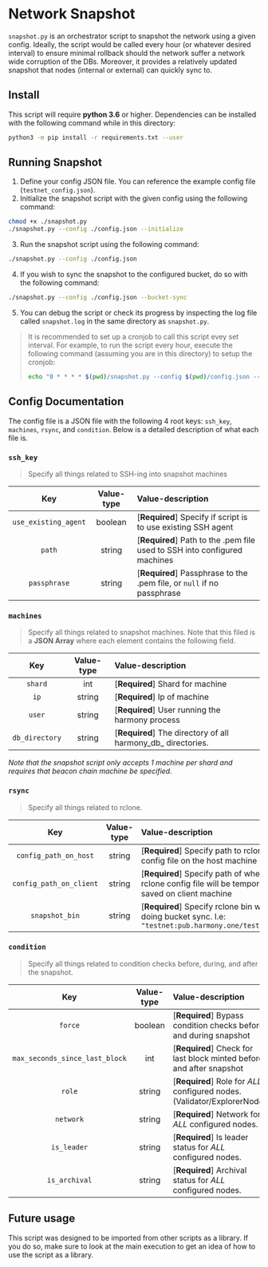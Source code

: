 # Network Snapshot 
`snapshot.py` is an orchestrator script to snapshot the network using a given config. 
Ideally, the script would be called every hour (or whatever desired interval) to ensure minimal 
rollback should the network suffer a network wide corruption of the DBs. Moreover, it provides
a relatively updated snapshot that nodes (internal or external) can quickly sync to. 

## Install
This script will require **python 3.6** or higher. 
Dependencies can be installed with the following command while in this directory:
```bash
python3 -m pip install -r requirements.txt --user
```

## Running Snapshot
1) Define your config JSON file. You can reference the example config file (`testnet_config.json`).
2) Initialize the snapshot script with the given config using the following command:
```bash
chmod +x ./snapshot.py
./snapshot.py --config ./config.json --initialize
```
3) Run the snapshot script using the following command: 
```bash
./snapshot.py --config ./config.json
```
4) If you wish to sync the snapshot to the configured bucket, do so with the following command:
```bash
./snapshot.py --config ./config.json --bucket-sync
```
5) You can debug the script or check its progress by inspecting the log file called `snapshot.log` in the same directory as `snapshot.py`.
> It is recommended to set up a cronjob to call this script evey set interval. For example, to run the script every
> hour, execute the following command (assuming you are in this directory) to setup the cronjob:
> ```bash
> echo "0 * * * * $(pwd)/snapshot.py --config $(pwd)/config.json --bucket-sync" > cronjob && crontab cronjob && crontab -l
> ```

## Config Documentation

The config file is a JSON file with the following 4 root keys: `ssh_key`, `machines`, `rsync`, and `condition`.
Below is a detailed description of what each file is.

### `ssh_key`
> Specify all things related to SSH-ing into snapshot machines

| Key                  | Value-type | Value-description|
| :-------------------:|:----------:| :----------------|
| `use_existing_agent` | boolean    | [**Required**] Specify if script is to use existing SSH agent |
| `path`               | string     | [**Required**] Path to the .pem file used to SSH into configured machines |
| `passphrase`         | string     | [**Required**] Passphrase to the .pem file, or `null` if no passphrase |

### `machines`
> Specify all things related to snapshot machines. Note that this filed is a **JSON Array** where each element
> contains the following field.

| Key              | Value-type | Value-description|
| :---------------:|:----------:| :----------------|
| `shard`          | int        | [**Required**] Shard for machine |
| `ip`             | string     | [**Required**] Ip of machine |
| `user`           | string     | [**Required**] User running the harmony process |
| `db_directory`   | string     | [**Required**] The directory of all harmony_db_<shard> directories. |

*Note that the snapshot script only accepts 1 machine per shard and requires that beacon chain machine be specified.*

### `rsync`
> Specify all things related to rclone. 

| Key                     | Value-type | Value-description|
| :----------------------:|:----------:| :----------------|
| `config_path_on_host`   | string     | [**Required**] Specify path to rclone config file on the host machine |
| `config_path_on_client` | string     | [**Required**] Specify path of where rclone config file will be temporarily saved on client machine |
| `snapshot_bin`          | string     | [**Required**] Specify rclone bin when doing bucket sync. I.e: `"testnet:pub.harmony.one/testnet"` |

### `condition`
> Specify all things related to condition checks before, during, and after the snapshot.

| Key                            | Value-type | Value-description|
| :-----------------------------:|:----------:| :----------------|
| `force`                        | boolean    | [**Required**] Bypass condition checks before and during snapshot |
| `max_seconds_since_last_block` | int        | [**Required**] Check for last block minted before and after snapshot |
| `role`                         | string     | [**Required**] Role for *ALL* configured nodes. (Validator/ExplorerNode) |
| `network`                      | string     | [**Required**] Network for *ALL* configured nodes. |
| `is_leader`                    | string     | [**Required**] Is leader status for *ALL* configured nodes. |
| `is_archival`                  | string     | [**Required**] Archival status for *ALL* configured nodes. |


## Future usage
This script was designed to be imported from other scripts as a library. 
If you do so, make sure to look at the main execution to get an idea of how to use the script as a library.